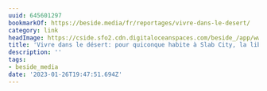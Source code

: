 ```yaml
---
uuid: 645601297
bookmarkOf: https://beside.media/fr/reportages/vivre-dans-le-desert/
category: link
headImage: https://cside.sfo2.cdn.digitaloceanspaces.com/beside_/app/www/2021/04/BESIIDE_VisualEssay_desert-dwellers_facebook.jpg
title: 'Vivre dans le désert: pour quiconque habite à Slab City, la liberté a un prix'
description: ''
tags:
- beside_media
date: '2023-01-26T19:47:51.694Z'
---
```



